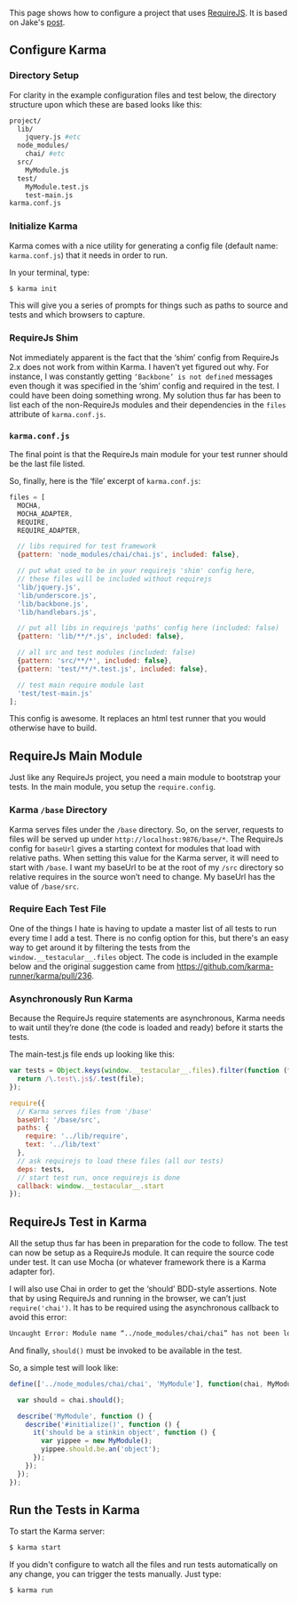 This page shows how to configure a project that uses [RequireJS]. It is based on Jake's [post].

## Configure Karma

### Directory Setup

For clarity in the example configuration files and test below, the
directory structure upon which these are based looks like this:
```bash
project/
  lib/
    jquery.js #etc
  node_modules/
    chai/ #etc
  src/
    MyModule.js
  test/
    MyModule.test.js
    test-main.js
karma.conf.js
```

### Initialize Karma

Karma comes with a nice utility for generating a config file
(default name: `karma.conf.js`) that it needs in order to run.

In your terminal, type:
```bash
$ karma init
```
This will give you a series of prompts for things such as paths to
source and tests and which browsers to capture.

### RequireJs Shim
Not immediately apparent is the fact that the ‘shim’ config from
RequireJs 2.x does not work from within Karma. I haven’t yet
figured out why. For instance, I was constantly getting `‘Backbone’ is
not defined` messages even though it was specified in the ‘shim’
config and required in the test. I could have been doing something
wrong. My solution thus far has been to list each of the non-RequireJs
modules and their dependencies in the `files` attribute of
`karma.conf.js`.

### `karma.conf.js`
The final point is that the RequireJs main module for your test runner
should be the last file listed.

So, finally, here is the ‘file’ excerpt of `karma.conf.js`:
```javascript
files = [
  MOCHA,
  MOCHA_ADAPTER,
  REQUIRE,
  REQUIRE_ADAPTER,

  // libs required for test framework
  {pattern: 'node_modules/chai/chai.js', included: false},

  // put what used to be in your requirejs 'shim' config here,
  // these files will be included without requirejs
  'lib/jquery.js',
  'lib/underscore.js',
  'lib/backbone.js',
  'lib/handlebars.js',

  // put all libs in requirejs 'paths' config here (included: false)
  {pattern: 'lib/**/*.js', included: false},

  // all src and test modules (included: false)
  {pattern: 'src/**/*', included: false},
  {pattern: 'test/**/*.test.js', included: false},

  // test main require module last
  'test/test-main.js'
];
```
This config is awesome. It replaces an html test runner that you would otherwise have to build.

## RequireJs Main Module
Just like any RequireJs project, you need a main module to bootstrap
your tests. In the main module, you setup the `require.config`.

### Karma `/base` Directory
Karma serves files under the `/base` directory. So, on the
server, requests to files will be served up under
`http://localhost:9876/base/*`. The RequireJs config for `baseUrl`
gives a starting context for modules that load with relative paths.
When setting this value for the Karma server, it will need to
start with `/base`. I want my baseUrl to be at the root of my `/src`
directory so relative requires in the source won’t need to change. My
baseUrl has the value of `/base/src`.

### Require Each Test File
One of the things I hate is having to update a master list of all
tests to run every time I add a test. There is no config option for
this, but there's an easy way to get around it by filtering the tests
from the `window.__testacular__.files` object.
The code is included in the example below and the original suggestion
came from <https://github.com/karma-runner/karma/pull/236>.

### Asynchronously Run Karma
Because the RequireJs require statements are asynchronous, Karma
needs to wait until they’re done (the code is loaded and ready) before
it starts the tests.

The main-test.js file ends up looking like this:
```javascript
var tests = Object.keys(window.__testacular__.files).filter(function (file) {
  return /\.test\.js$/.test(file);
});

require({
  // Karma serves files from '/base'
  baseUrl: '/base/src',
  paths: {
    require: '../lib/require',
    text: '../lib/text'
  },
  // ask requirejs to load these files (all our tests)
  deps: tests,
  // start test run, once requirejs is done
  callback: window.__testacular__.start
});
```

## RequireJs Test in Karma
All the setup thus far has been in preparation for the code to follow.
The test can now be setup as a RequireJs module. It can require the
source code under test. It can use Mocha (or whatever framework there
is a Karma adapter for).

I will also use Chai in order to get the ‘should’ BDD-style
assertions. Note that by using RequireJs and running in the browser,
we can’t just `require('chai')`. It has to be required using the
asynchronous callback to avoid this error:
```bash
Uncaught Error: Module name “../node_modules/chai/chai” has not been loaded yet for context: _. Use require([])
```
And finally, `should()` must be invoked to be available in the test.

So, a simple test will look like:
```javascript
define(['../node_modules/chai/chai', 'MyModule'], function(chai, MyModule) {

  var should = chai.should();

  describe('MyModule', function () {
    describe('#initialize()', function () {
      it('should be a stinkin object', function () {
        var yippee = new MyModule();
        yippee.should.be.an('object');
      });
    });
  });
});
```

## Run the Tests in Karma
To start the Karma server:
```bash
$ karma start
```

If you didn't configure to watch all the files and run tests automatically on any change, you can trigger the tests manually. Just type:
```bash
$ karma run
```



[RequireJS]: http://requirejs.org/
[post]: http://jaketrent.com/post/test-requirejs-testacular/
